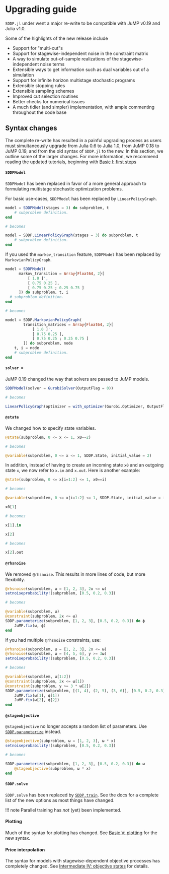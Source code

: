 # Upgrading guide

`SDDP.jl` under went a major re-write to be compatible with JuMP v0.19 and Julia
v1.0.

Some of the highlights of the new release include

 - Support for "multi-cut"s
 - Support for stagewise-independent noise in the constraint matrix
 - A way to simulate out-of-sample realizations of the stagewise-independent
   noise terms
 - Extensible ways to get information such as dual variables out of a simulation
 - Support for infinite horizon multistage stochastic programs
 - Extensible stopping rules
 - Extensible sampling schemes
 - Improved cut selection routines
 - Better checks for numerical issues
 - A much tidier (and simpler) implementation, with ample commenting throughout
   the code base

## Syntax changes

The complete re-write has resulted in a painful upgrading process as users must
simultaneously upgrade from Julia 0.6 to Julia 1.0, from JuMP 0.18 to JuMP
0.19, and from the old syntax of `SDDP.jl` to the new. In this section, we
outline some of the larger changes. For more information, we recommend reading
the updated tutorials, beginning with [Basic I: first steps](@ref)

#### `SDDPModel`

`SDDPModel` has been replaced in favor of a more general approach to formulating
multistage stochastic optimization problems.

For basic use-cases, `SDDPModel` has been replaced by `LinearPolicyGraph`.

```julia
model = SDDPModel(stages = 3) do subproblem, t
    # subproblem definition.
end

# becomes

model = SDDP.LinearPolicyGraph(stages = 3) do subproblem, t
    # subproblem definition.
end
```

If you used the `markov_transition` feature, `SDDPModel` has been replaced by
`MarkovianPolicyGraph`.

```julia
model = SDDPModel(
      markov_transition = Array{Float64, 2}[
          [ 1.0 ]',
          [ 0.75 0.25 ],
          [ 0.75 0.25 ; 0.25 0.75 ]
      ]) do subproblem, t, i
  # subproblem definition.
end

# becomes

model = SDDP.MarkovianPolicyGraph(
        transition_matrices = Array{Float64, 2}[
            [ 1.0 ]',
            [ 0.75 0.25 ],
            [ 0.75 0.25 ; 0.25 0.75 ]
        ]) do subproblem, node
    t, i = node
    # subproblem definition.
end
```

#### `solver = `

JuMP 0.19 changed the way that solvers are passed to JuMP models.

```julia
SDDPModel(solver = GurobiSolver(OutputFlag = 0))

# becomes

LinearPolicyGraph(optimizer = with_optimizer(Gurobi.Optimizer, OutputFlag = 0))
```

#### `@state`

We changed how to specify state variables.

```julia
@state(subproblem, 0 <= x <= 1, x0==2)

# becomes

@variable(subproblem, 0 <= x <= 1, SDDP.State, initial_value = 2)
```

In addition, instead of having to create an incoming state `x0` and an outgoing
state `x`, we now refer to `x.in` and `x.out`. Here is another example:
```julia
@state(subproblem, 0 <= x[i=1:2] <= 1, x0==i)

# becomes

@variable(subproblem, 0 <= x[i=1:2] <= 1, SDDP.State, initial_value = i)
```

```julia
x0[1]

# becomes

x[1].in
```

```julia
x[2]

# becomes

x[2].out
```

#### `@rhsnoise`

We removed `@rhsnoise`. This results in more lines of code, but more
flexibility.

```julia
@rhsnoise(subproblem, ω = [1, 2, 3], 2x <= ω)
setnoiseprobability!(subproblem, [0.5, 0.2, 0.3])

# becomes

@variable(subproblem, ω)
@constraint(subproblem, 2x <= ω)
SDDP.parameterize(subproblem, [1, 2, 3], [0.5, 0.2, 0.3]) do ϕ
    JuMP.fix(ω, ϕ)
end
```

If you had multiple `@rhsnoise` constraints, use:
```julia
@rhsnoise(subproblem, ω = [1, 2, 3], 2x <= ω)
@rhsnoise(subproblem, ω = [4, 5, 6], y >= 3ω)
setnoiseprobability!(subproblem, [0.5, 0.2, 0.3])

# becomes

@variable(subproblem, ω[1:2])
@constraint(subproblem, 2x <= ω[1])
@constraint(subproblem, y >= 3 * ω[2])
SDDP.parameterize(subproblem, [(1, 4), (2, 5), (3, 6)], [0.5, 0.2, 0.3]) do ϕ
    JuMP.fix(ω[1], ϕ[1])
    JuMP.fix(ω[2], ϕ[2])
end
```

#### `@stageobjective`

`@stageobjective` no longer accepts a random list of parameters. Use
[`SDDP.parameterize`](@ref) instead.
```julia
@stageobjective(subproblem, ω = [1, 2, 3], ω * x)
setnoiseprobability!(subproblem, [0.5, 0.2, 0.3])

# becomes

SDDP.parameterize(subproblem, [1, 2, 3], [0.5, 0.2, 0.3]) do ω
    @stageobjective(subproblem, ω * x)
end
```

#### `SDDP.solve`

`SDDP.solve` has been replaced by [`SDDP.train`](@ref). See the docs for a
complete list of the new options as most things have changed.

!!! note
    Parallel training has _not_ (yet) been implemented.

#### Plotting

Much of the syntax for plotting has changed. See [Basic V: plotting](@ref) for
the new syntax.

#### Price interpolation

The syntax for models with stagewise-dependent objective processes has
completely changed. See [Intermediate IV: objective states](@ref) for details.
